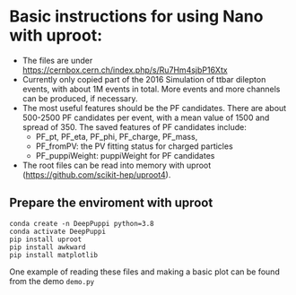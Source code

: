 # Basic instructions for using Nano with uproot:

- The files are under https://cernbox.cern.ch/index.php/s/Ru7Hm4sjbP16Xtx
- Currently only copied part of the 2016 Simulation of ttbar dilepton events, with about 1M events in total. More events and more channels can be produced, if necessary.
- The most useful features should be the PF candidates. There are about 500-2500 PF candidates per event, with a mean value of 1500 and spread of 350. The saved features of PF candidates include:
    - PF_pt, PF_eta, PF_phi, PF_charge, PF_mass, 
	- PF_fromPV: the PV fitting status for charged particles
	- PF_puppiWeight: puppiWeight for PF candidates
- The root files can be read into memory with uproot (https://github.com/scikit-hep/uproot4). 

## Prepare the enviroment with uproot
```
conda create -n DeepPuppi python=3.8
conda activate DeepPuppi
pip install uproot
pip install awkward
pip install matplotlib
```

One example of reading these files and making a basic plot can be found from the demo `demo.py`
